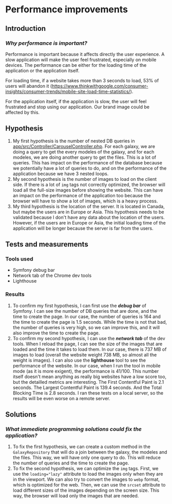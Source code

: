# Performance improvements

## Introduction

### *Why performance is important?*

Performance is important because it affects directly the user experience. A slow application will make the user feel frustrated, especially on mobile devices. The performance can be either for the loading time of the application or the application itself.

For loading time, if a website takes more than 3 seconds to load, 53% of users will abandon it (<https://www.thinkwithgoogle.com/consumer-insights/consumer-trends/mobile-site-load-time-statistics/>).

For the application itself, if the application is slow, the user will feel frustrated and stop using our application. Our brand image could be affected by this.

## Hypothesis

1. My first hypothesis is the number of nested DB queries in [app/src/Controller/CarouselController.php](/app/src/Controller/CarouselController.php). For each galaxy, we are doing a query to get the every modeles of the galaxy, and for each modeles, we are doing another query to get the files. This is a lot of queries. This has impact on the performance of the database because we potentially have a lot of queries to do, and on the performance of the application because we have 3 nested loops.
2. My second hypothesis is the number of images to load on the client side. If there is a lot of `img` tags not correctly optimized, the browser will load all the full-size images before showing the website. This can have an impact on the performance of the application too because the browser will have to show a lot of images, which is a heavy process.
3. My third hypothesis is the location of the server. It is located in Canada, but maybe the users are in Europe or Asia. This hypothesis needs to be validated because I don't have any data about the location of the users. However, if the users are in Europe or Asia, the initial loading time of the application will be longer because the server is far from the users.

## Tests and measurements

### Tools used

- Symfony debug bar
- Network tab of the Chrome dev tools
- Lighthouse

### Results

1. To confirm my first hypothesis, I can first use the ***debug bar*** of Symfony. I can see the number of DB queries that are done, and the time to create the page. In our case, the number of queries is 164 and the time to create the page is 1.5 seconds. While the time is not that bad, the number of queries is very high, so we can improve this, and it will also improve the time to create the page.
2. To confirm my second hypothesis, I can use the ***network tab*** of the dev tools. When I reload the page, I can see the size of the images that are loaded and the time it takes to load them. In our case, there is 737 MB of images to load (overall the website weight 738 MB, so almost all the weight is images). I can also use the **lighthouse** tool to see the performance of the website. In our case, when I run the tool in mobile mode (as it is more exigent), the performance is 41/100. This number itself doesn't mean anything as really big websites have a low score too, but the detailled metrics are interesting. The First Contentful Paint is 2.1 seconds. The Largest Contentful Paint is 139.4 seconds. And the Total Blocking Time is 2.8 seconds. I ran these tests on a local server, so the results will be even worse on a remote server.

## Solutions

### *What immediate programming solutions could fix the application?*

1. To fix the first hypothesis, we can create a custom method in the `GalaxyRepository` that will do a join between the galaxy, the modeles and the files. This way, we will have only one query to do. This will reduce the number of queries and the time to create the page.
2. To fix the second hypothesis, we can optimize the `img` tags. First, we use the `loading="lazy"` attribute to load the images only when they are in the viewport. We can also try to convert the images to `webp` format, which is optimized for the web. Then, we can use the `srcset` attribute to load different sizes of the images depending on the screen size. This way, the browser will load only the images that are needed.
